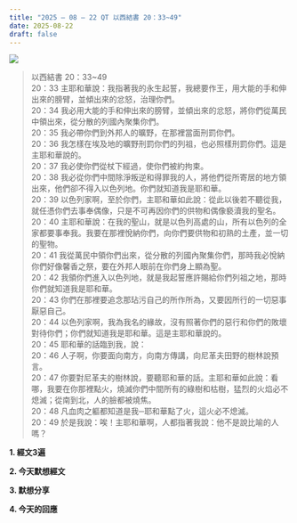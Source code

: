```yaml
---
title: "2025 – 08 – 22 QT 以西結書 20：33~49"
date: 2025-08-22
draft: false
---
```


![](/images/qt.jpg)
> 以西結書 20：33~49  
> 20：33 主耶和華說：我指著我的永生起誓，我總要作王，用大能的手和伸出來的膀臂，並傾出來的忿怒，治理你們。  
> 20：34 我必用大能的手和伸出來的膀臂，並傾出來的忿怒，將你們從萬民中領出來，從分散的列國內聚集你們。  
> 20：35 我必帶你們到外邦人的曠野，在那裡當面刑罰你們。  
> 20：36 我怎樣在埃及地的曠野刑罰你們的列祖，也必照樣刑罰你們。這是主耶和華說的。  
> 20：37 我必使你們從杖下經過，使你們被約拘束。  
> 20：38 我必從你們中間除淨叛逆和得罪我的人，將他們從所寄居的地方領出來，他們卻不得入以色列地。你們就知道我是耶和華。  
> 20：39 以色列家啊，至於你們，主耶和華如此說：從此以後若不聽從我，就任憑你們去事奉偶像，只是不可再因你們的供物和偶像褻瀆我的聖名。  
> 20：40 主耶和華說：在我的聖山，就是以色列高處的山，所有以色列的全家都要事奉我。我要在那裡悅納你們，向你們要供物和初熟的土產，並一切的聖物。  
> 20：41 我從萬民中領你們出來，從分散的列國內聚集你們，那時我必悅納你們好像馨香之祭，要在外邦人眼前在你們身上顯為聖。  
> 20：42 我領你們進入以色列地，就是我起誓應許賜給你們列祖之地，那時你們就知道我是耶和華。  
> 20：43 你們在那裡要追念那玷污自己的所作所為，又要因所行的一切惡事厭惡自己。  
> 20：44 以色列家啊，我為我名的緣故，沒有照著你們的惡行和你們的敗壞對待你們；你們就知道我是耶和華。這是主耶和華說的。  
> 20：45 耶和華的話臨到我，說：  
> 20：46 人子啊，你要面向南方，向南方傳講，向尼革夫田野的樹林說預言。  
> 20：47 你要對尼革夫的樹林說，要聽耶和華的話。主耶和華如此說：看哪，我要在你那裡點火，燒滅你們中間所有的綠樹和枯樹，猛烈的火焰必不熄滅；從南到北，人的臉都被燒焦。  
> 20：48 凡血肉之軀都知道是我─耶和華點了火，這火必不熄滅。  
> 20：49 於是我說：唉！主耶和華啊，人都指著我說：他不是說比喻的人嗎？

**1. 經文3遍**

**2. 今天默想經文**

**3. 默想分享**

**4. 今天的回應**


